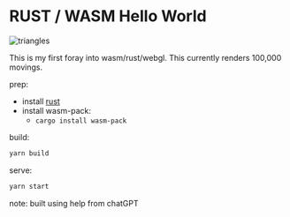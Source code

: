 # RUST / WASM Hello World

![triangles](https://user-images.githubusercontent.com/3733595/227578821-f404d827-c072-455b-817c-09ae7d3f129e.png)

This is my first foray into wasm/rust/webgl. This currently renders 100,000 movings.

prep:
- install [rust](https://www.rust-lang.org/tools/install)
- install wasm-pack:
    - `cargo install wasm-pack`

build:
```sh
yarn build
```

serve:
```sh
yarn start
```

note: built using help from chatGPT
